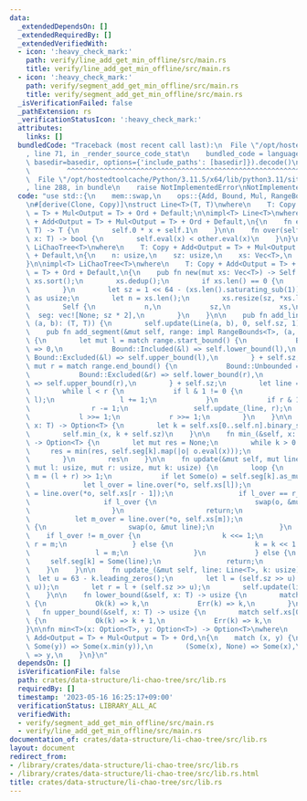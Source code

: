 ```yaml
---
data:
  _extendedDependsOn: []
  _extendedRequiredBy: []
  _extendedVerifiedWith:
  - icon: ':heavy_check_mark:'
    path: verify/line_add_get_min_offline/src/main.rs
    title: verify/line_add_get_min_offline/src/main.rs
  - icon: ':heavy_check_mark:'
    path: verify/segment_add_get_min_offline/src/main.rs
    title: verify/segment_add_get_min_offline/src/main.rs
  _isVerificationFailed: false
  _pathExtension: rs
  _verificationStatusIcon: ':heavy_check_mark:'
  attributes:
    links: []
  bundledCode: "Traceback (most recent call last):\n  File \"/opt/hostedtoolcache/Python/3.11.5/x64/lib/python3.11/site-packages/onlinejudge_verify/documentation/build.py\"\
    , line 71, in _render_source_code_stat\n    bundled_code = language.bundle(stat.path,\
    \ basedir=basedir, options={'include_paths': [basedir]}).decode()\n          \
    \         ^^^^^^^^^^^^^^^^^^^^^^^^^^^^^^^^^^^^^^^^^^^^^^^^^^^^^^^^^^^^^^^^^^^^^^^^^^^^^^^^^\n\
    \  File \"/opt/hostedtoolcache/Python/3.11.5/x64/lib/python3.11/site-packages/onlinejudge_verify/languages/rust.py\"\
    , line 288, in bundle\n    raise NotImplementedError\nNotImplementedError\n"
  code: "use std::{\n    mem::swap,\n    ops::{Add, Bound, Mul, RangeBounds},\n};\n\
    \n#[derive(Clone, Copy)]\nstruct Line<T>(T, T)\nwhere\n    T: Copy + Add<Output\
    \ = T> + Mul<Output = T> + Ord + Default;\n\nimpl<T> Line<T>\nwhere\n    T: Copy\
    \ + Add<Output = T> + Mul<Output = T> + Ord + Default,\n{\n    fn eval(self, x:\
    \ T) -> T {\n        self.0 * x + self.1\n    }\n\n    fn over(self, other: Self,\
    \ x: T) -> bool {\n        self.eval(x) < other.eval(x)\n    }\n}\n\npub struct\
    \ LiChaoTree<T>\nwhere\n    T: Copy + Add<Output = T> + Mul<Output = T> + Ord\
    \ + Default,\n{\n    n: usize,\n    sz: usize,\n    xs: Vec<T>,\n    seg: Vec<Option<Line<T>>>,\n\
    }\n\nimpl<T> LiChaoTree<T>\nwhere\n    T: Copy + Add<Output = T> + Mul<Output\
    \ = T> + Ord + Default,\n{\n    pub fn new(mut xs: Vec<T>) -> Self {\n       \
    \ xs.sort();\n        xs.dedup();\n        if xs.len() == 0 {\n            xs.push(Default::default());\n\
    \        }\n        let sz = 1 << 64 - (xs.len().saturating_sub(1)).leading_zeros()\
    \ as usize;\n        let n = xs.len();\n        xs.resize(sz, *xs.last().unwrap());\n\
    \        Self {\n            n,\n            sz,\n            xs,\n          \
    \  seg: vec![None; sz * 2],\n        }\n    }\n\n    pub fn add_line(&mut self,\
    \ (a, b): (T, T)) {\n        self.update(Line(a, b), 0, self.sz, 1);\n    }\n\n\
    \    pub fn add_segment(&mut self, range: impl RangeBounds<T>, (a, b): (T, T))\
    \ {\n        let mut l = match range.start_bound() {\n            Bound::Unbounded\
    \ => 0,\n            Bound::Included(&l) => self.lower_bound(l),\n           \
    \ Bound::Excluded(&l) => self.upper_bound(l),\n        } + self.sz;\n        let\
    \ mut r = match range.end_bound() {\n            Bound::Unbounded => self.n,\n\
    \            Bound::Excluded(&r) => self.lower_bound(r),\n            Bound::Included(&r)\
    \ => self.upper_bound(r),\n        } + self.sz;\n        let line = Line(a, b);\n\
    \        while l < r {\n            if l & 1 != 0 {\n                self.update_(line,\
    \ l);\n                l += 1;\n            }\n            if r & 1 != 0 {\n \
    \               r -= 1;\n                self.update_(line, r);\n            }\n\
    \            l >>= 1;\n            r >>= 1;\n        }\n    }\n\n    pub fn min(&self,\
    \ x: T) -> Option<T> {\n        let k = self.xs[0..self.n].binary_search(&x).unwrap();\n\
    \        self.min_(x, k + self.sz)\n    }\n\n    fn min_(&self, x: T, mut k: usize)\
    \ -> Option<T> {\n        let mut res = None;\n        while k > 0 {\n       \
    \     res = min(res, self.seg[k].map(|o| o.eval(x)));\n            k >>= 1;\n\
    \        }\n        res\n    }\n\n    fn update(&mut self, mut line: Line<T>,\
    \ mut l: usize, mut r: usize, mut k: usize) {\n        loop {\n            let\
    \ m = (l + r) >> 1;\n            if let Some(o) = self.seg[k].as_mut() {\n   \
    \             let l_over = line.over(*o, self.xs[l]);\n                let r_over\
    \ = line.over(*o, self.xs[r - 1]);\n                if l_over == r_over {\n  \
    \                  if l_over {\n                        swap(o, &mut line);\n\
    \                    }\n                    return;\n                }\n     \
    \           let m_over = line.over(*o, self.xs[m]);\n                if m_over\
    \ {\n                    swap(o, &mut line);\n                }\n            \
    \    if l_over != m_over {\n                    k <<= 1;\n                   \
    \ r = m;\n                } else {\n                    k = k << 1 | 1;\n    \
    \                l = m;\n                }\n            } else {\n           \
    \     self.seg[k] = Some(line);\n                return;\n            }\n    \
    \    }\n    }\n\n    fn update_(&mut self, line: Line<T>, k: usize) {\n      \
    \  let u = 63 - k.leading_zeros();\n        let l = (self.sz >> u) * (k - (1 <<\
    \ u));\n        let r = l + (self.sz >> u);\n        self.update(line, l, r, k);\n\
    \    }\n\n    fn lower_bound(&self, x: T) -> usize {\n        match self.xs[0..self.n].binary_search(&x)\
    \ {\n            Ok(k) => k,\n            Err(k) => k,\n        }\n    }\n\n \
    \   fn upper_bound(&self, x: T) -> usize {\n        match self.xs[0..self.n].binary_search(&x)\
    \ {\n            Ok(k) => k + 1,\n            Err(k) => k,\n        }\n    }\n\
    }\n\nfn min<T>(x: Option<T>, y: Option<T>) -> Option<T>\nwhere\n    T: Copy +\
    \ Add<Output = T> + Mul<Output = T> + Ord,\n{\n    match (x, y) {\n        (Some(x),\
    \ Some(y)) => Some(x.min(y)),\n        (Some(x), None) => Some(x),\n        _\
    \ => y,\n    }\n}\n"
  dependsOn: []
  isVerificationFile: false
  path: crates/data-structure/li-chao-tree/src/lib.rs
  requiredBy: []
  timestamp: '2023-05-16 16:25:17+09:00'
  verificationStatus: LIBRARY_ALL_AC
  verifiedWith:
  - verify/segment_add_get_min_offline/src/main.rs
  - verify/line_add_get_min_offline/src/main.rs
documentation_of: crates/data-structure/li-chao-tree/src/lib.rs
layout: document
redirect_from:
- /library/crates/data-structure/li-chao-tree/src/lib.rs
- /library/crates/data-structure/li-chao-tree/src/lib.rs.html
title: crates/data-structure/li-chao-tree/src/lib.rs
---
```

